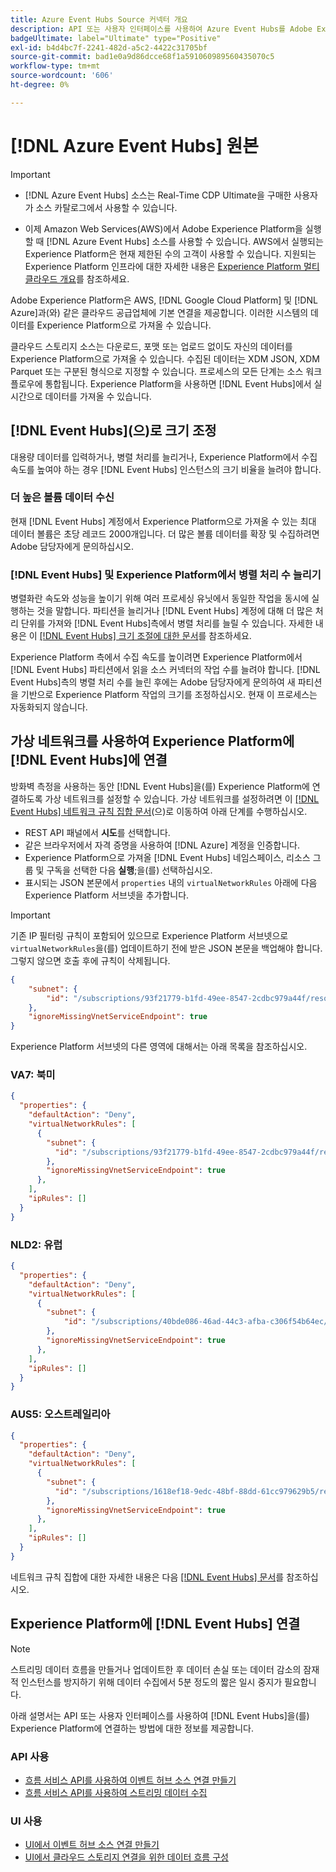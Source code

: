 ```yaml
---
title: Azure Event Hubs Source 커넥터 개요
description: API 또는 사용자 인터페이스를 사용하여 Azure Event Hubs를 Adobe Experience Platform에 연결하는 방법을 알아봅니다.
badgeUltimate: label="Ultimate" type="Positive"
exl-id: b4d4bc7f-2241-482d-a5c2-4422c31705bf
source-git-commit: bad1e0a9d86dcce68f1a591060989560435070c5
workflow-type: tm+mt
source-wordcount: '606'
ht-degree: 0%

---
```


# [!DNL Azure Event Hubs] 원본

>[!IMPORTANT]
>
>* [!DNL Azure Event Hubs] 소스는 Real-Time CDP Ultimate을 구매한 사용자가 소스 카탈로그에서 사용할 수 있습니다.
>
>* 이제 Amazon Web Services(AWS)에서 Adobe Experience Platform을 실행할 때 [!DNL Azure Event Hubs] 소스를 사용할 수 있습니다. AWS에서 실행되는 Experience Platform은 현재 제한된 수의 고객이 사용할 수 있습니다. 지원되는 Experience Platform 인프라에 대한 자세한 내용은 [Experience Platform 멀티 클라우드 개요](../../../landing/multi-cloud.md)를 참조하세요.

Adobe Experience Platform은 AWS, [!DNL Google Cloud Platform] 및 [!DNL Azure]과(와) 같은 클라우드 공급업체에 기본 연결을 제공합니다. 이러한 시스템의 데이터를 Experience Platform으로 가져올 수 있습니다.

클라우드 스토리지 소스는 다운로드, 포맷 또는 업로드 없이도 자신의 데이터를 Experience Platform으로 가져올 수 있습니다. 수집된 데이터는 XDM JSON, XDM Parquet 또는 구분된 형식으로 지정할 수 있습니다. 프로세스의 모든 단계는 소스 워크플로우에 통합됩니다. Experience Platform을 사용하면 [!DNL Event Hubs]에서 실시간으로 데이터를 가져올 수 있습니다.

## [!DNL Event Hubs]&#x200B;(으)로 크기 조정

대용량 데이터를 입력하거나, 병렬 처리를 늘리거나, Experience Platform에서 수집 속도를 높여야 하는 경우 [!DNL Event Hubs] 인스턴스의 크기 비율을 늘려야 합니다.

### 더 높은 볼륨 데이터 수신

현재 [!DNL Event Hubs] 계정에서 Experience Platform으로 가져올 수 있는 최대 데이터 볼륨은 초당 레코드 2000개입니다. 더 많은 볼륨 데이터를 확장 및 수집하려면 Adobe 담당자에게 문의하십시오.

### [!DNL Event Hubs] 및 Experience Platform에서 병렬 처리 수 늘리기

병렬화란 속도와 성능을 높이기 위해 여러 프로세싱 유닛에서 동일한 작업을 동시에 실행하는 것을 말합니다. 파티션을 늘리거나 [!DNL Event Hubs] 계정에 대해 더 많은 처리 단위를 가져와 [!DNL Event Hubs]측에서 병렬 처리를 늘릴 수 있습니다. 자세한 내용은 이 [[!DNL Event Hubs] 크기 조절에 대한 문서](https://docs.microsoft.com/en-us/azure/event-hubs/event-hubs-scalability)를 참조하세요.

Experience Platform 측에서 수집 속도를 높이려면 Experience Platform에서 [!DNL Event Hubs] 파티션에서 읽을 소스 커넥터의 작업 수를 늘려야 합니다. [!DNL Event Hubs]측의 병렬 처리 수를 늘린 후에는 Adobe 담당자에게 문의하여 새 파티션을 기반으로 Experience Platform 작업의 크기를 조정하십시오. 현재 이 프로세스는 자동화되지 않습니다.

## 가상 네트워크를 사용하여 Experience Platform에 [!DNL Event Hubs]에 연결

방화벽 측정을 사용하는 동안 [!DNL Event Hubs]을(를) Experience Platform에 연결하도록 가상 네트워크를 설정할 수 있습니다. 가상 네트워크를 설정하려면 이 [[!DNL Event Hubs] 네트워크 규칙 집합 문서](https://learn.microsoft.com/en-us/azure/event-hubs/network-security)&#x200B;(으)로 이동하여 아래 단계를 수행하십시오.

* REST API 패널에서 **시도**&#x200B;를 선택합니다.
* 같은 브라우저에서 자격 증명을 사용하여 [!DNL Azure] 계정을 인증합니다.
* Experience Platform으로 가져올 [!DNL Event Hubs] 네임스페이스, 리소스 그룹 및 구독을 선택한 다음 **실행**;을(를) 선택하십시오.
* 표시되는 JSON 본문에서 `properties` 내의 `virtualNetworkRules` 아래에 다음 Experience Platform 서브넷을 추가합니다.


>[!IMPORTANT]
>
>기존 IP 필터링 규칙이 포함되어 있으므로 Experience Platform 서브넷으로 `virtualNetworkRules`을(를) 업데이트하기 전에 받은 JSON 본문을 백업해야 합니다. 그렇지 않으면 호출 후에 규칙이 삭제됩니다.


```json
{
    "subnet": {
        "id": "/subscriptions/93f21779-b1fd-49ee-8547-2cdbc979a44f/resourceGroups/ethos_12_prod_va7_network/providers/Microsoft.Network/virtualNetworks/ethos_12_prod_va7_network_10_19_144_0_22/subnets/ethos_12_prod_va7_network_10_19_144_0_22"
    },
    "ignoreMissingVnetServiceEndpoint": true
}
```

Experience Platform 서브넷의 다른 영역에 대해서는 아래 목록을 참조하십시오.

### VA7: 북미

```json
{
  "properties": {
    "defaultAction": "Deny",
    "virtualNetworkRules": [
      {
        "subnet": {
          "id": "/subscriptions/93f21779-b1fd-49ee-8547-2cdbc979a44f/resourceGroups/ethos_12_prod_va7_network/providers/Microsoft.Network/virtualNetworks/ethos_12_prod_va7_network_10_19_144_0_22/subnets/ethos_12_prod_va7_network_10_19_144_0_22"
        },
        "ignoreMissingVnetServiceEndpoint": true
      },
    ],
    "ipRules": []
  }
}
```

### NLD2: 유럽

```json
{
  "properties": {
    "defaultAction": "Deny",
    "virtualNetworkRules": [
      {
        "subnet": {
            "id": "/subscriptions/40bde086-46ad-44c3-afba-c306f54b64ec/resourceGroups/ethos_12_prod_nld2_network/providers/Microsoft.Network/virtualNetworks/ethos_12_prod_nld2-vnet/subnets/ethos_12_prod_nld2_network_10_20_40_0_23"
        }, 
        "ignoreMissingVnetServiceEndpoint": true
      },
    ],
    "ipRules": []
  }
}
```

### AUS5: 오스트레일리아

```json
{
  "properties": {
    "defaultAction": "Deny",
    "virtualNetworkRules": [
      {
        "subnet": {
          "id": "/subscriptions/1618ef18-9edc-48bf-88dd-61cc979629b5/resourceGroups/ethos_12_prod_aus5_network/providers/Microsoft.Network/virtualNetworks/ethos_12_prod_aus5-vnet/subnets/ethos_12_prod_aus5_network_10_21_116_0_22"
        },
        "ignoreMissingVnetServiceEndpoint": true
      },
    ],
    "ipRules": []
  }
}
```

네트워크 규칙 집합에 대한 자세한 내용은 다음 [[!DNL Event Hubs] 문서](https://learn.microsoft.com/en-us/azure/event-hubs/network-security)를 참조하십시오.

## Experience Platform에 [!DNL Event Hubs] 연결

>[!NOTE]
>
>스트리밍 데이터 흐름을 만들거나 업데이트한 후 데이터 손실 또는 데이터 감소의 잠재적 인스턴스를 방지하기 위해 데이터 수집에서 5분 정도의 짧은 일시 중지가 필요합니다.

아래 설명서는 API 또는 사용자 인터페이스를 사용하여 [!DNL Event Hubs]을(를) Experience Platform에 연결하는 방법에 대한 정보를 제공합니다.

### API 사용

* [흐름 서비스 API를 사용하여 이벤트 허브 소스 연결 만들기](../../tutorials/api/create/cloud-storage/eventhub.md)
* [흐름 서비스 API를 사용하여 스트리밍 데이터 수집](../../tutorials/api/collect/streaming.md)

### UI 사용

* [UI에서 이벤트 허브 소스 연결 만들기](../../tutorials/ui/create/cloud-storage/eventhub.md)
* [UI에서 클라우드 스토리지 연결을 위한 데이터 흐름 구성](../../tutorials/ui/dataflow/streaming/cloud-storage-streaming.md)
